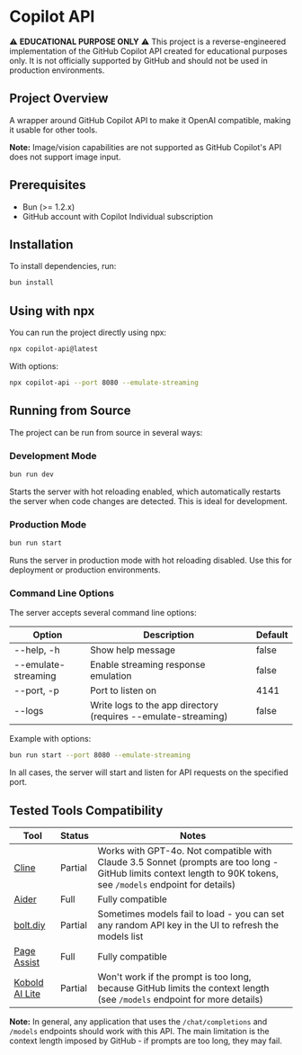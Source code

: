 # Copilot API

⚠️ **EDUCATIONAL PURPOSE ONLY** ⚠️
This project is a reverse-engineered implementation of the GitHub Copilot API created for educational purposes only. It is not officially supported by GitHub and should not be used in production environments.

## Project Overview

A wrapper around GitHub Copilot API to make it OpenAI compatible, making it usable for other tools.

**Note:** Image/vision capabilities are not supported as GitHub Copilot's API does not support image input.

## Prerequisites

- Bun (>= 1.2.x)
- GitHub account with Copilot Individual subscription

## Installation

To install dependencies, run:

```sh
bun install
```

## Using with npx

You can run the project directly using npx:

```sh
npx copilot-api@latest
```

With options:

```sh
npx copilot-api --port 8080 --emulate-streaming
```

## Running from Source

The project can be run from source in several ways:

### Development Mode

```sh
bun run dev
```

Starts the server with hot reloading enabled, which automatically restarts the server when code changes are detected. This is ideal for development.

### Production Mode

```sh
bun run start
```

Runs the server in production mode with hot reloading disabled. Use this for deployment or production environments.

### Command Line Options

The server accepts several command line options:

| Option              | Description                                                    | Default |
| ------------------- | -------------------------------------------------------------- | ------- |
| --help, -h          | Show help message                                              | false   |
| --emulate-streaming | Enable streaming response emulation                            | false   |
| --port, -p          | Port to listen on                                              | 4141    |
| --logs              | Write logs to the app directory (requires --emulate-streaming) | false   |

Example with options:

```sh
bun run start --port 8080 --emulate-streaming
```

In all cases, the server will start and listen for API requests on the specified port.

## Tested Tools Compatibility

| Tool | Status | Notes |
|------|--------|-------|
| [Cline](https://github.com/cline/cline) | Partial | Works with GPT-4o. Not compatible with Claude 3.5 Sonnet (prompts are too long - GitHub limits context length to 90K tokens, see `/models` endpoint for details) |
| [Aider](https://github.com/Aider-AI/aider) | Full | Fully compatible |
| [bolt.diy](https://github.com/stackblitz-labs/bolt.diy) | Partial | Sometimes models fail to load - you can set any random API key in the UI to refresh the models list |
| [Page Assist](https://github.com/n4ze3m/page-assist) | Full | Fully compatible |
| [Kobold AI Lite](https://github.com/LostRuins/lite.koboldai.net) | Partial | Won't work if the prompt is too long, because GitHub limits the context length (see `/models` endpoint for more details) |

**Note:** In general, any application that uses the `/chat/completions` and `/models` endpoints should work with this API. The main limitation is the context length imposed by GitHub - if prompts are too long, they may fail.

